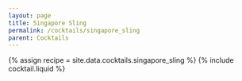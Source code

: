 ```yaml
---
layout: page
title: Singapore Sling
permalink: /cocktails/singapore_sling
parent: Cocktails
---
```

{% assign recipe = site.data.cocktails.singapore_sling %}
{% include cocktail.liquid %}